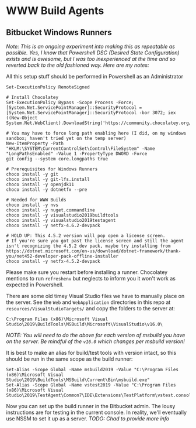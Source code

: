 # WWW Build Agents

## Bitbucket Windows Runners

_Note: This is an ongoing experiment into making this as repeatable as possible. Yes, I know that Powershell DSC (Desired State Configuration) exists and is awesome, but I was too inexperienced at the time and so reverted back to the old fashioned way. Here are my notes:_

All this setup stuff should be performed in Powershell as an Administrator

```
Set-ExecutionPolicy RemoteSigned

# Install Chocolatey
Set-ExecutionPolicy Bypass -Scope Process -Force; [System.Net.ServicePointManager]::SecurityProtocol = [System.Net.ServicePointManager]::SecurityProtocol -bor 3072; iex ((New-Object System.Net.WebClient).DownloadString('https://community.chocolatey.org/install.ps1'))

# You may have to force long path enabling here (I did, on my windows sandbox; haven't tried yet on the temp server)
New-ItemProperty -Path "HKLM:\SYSTEM\CurrentControlSet\Control\FileSystem" -Name "LongPathsEnabled" -Value 1 -PropertyType DWORD -Force
git config --system core.longpaths true

# Prerequisites for Windows Runners
choco install -y git
choco install -y git-lfs.install
choco install -y openjdk11
choco install -y dotnetfx --pre

# Needed for WWW Builds
choco install -y nvs
choco install -y nuget.commandline
choco install -y visualstudio2019buildtools
choco install -y visualstudio2019testagent
choco install -y netfx-4.6.2-devpack

# HOLD UP: This 4.5.2 version will pop open a license screen.
# If you're sure you got past the license screen and still the agent isn't recognizing the 4.5.2 dev pack, maybe try installing from https://dotnet.microsoft.com/en-us/download/dotnet-framework/thank-you/net452-developer-pack-offline-installer
choco install -y netfx-4.5.2-devpack
```

Please make sure you restart before installing a runner. Chocolatey mentions to run `refreshenv` but neglects to inform you it won't work as expected in Powershell.

There are some old timey Visual Studio files we have to manually place on the server. See the
`Web` and `WebApplication` directories in this repo at `resources/VisualStudioTargets/` and copy the folders to the server at:

```
C:\Program Files (x86)\Microsoft Visual Studio\2019\BuildTools\MSBuild\Microsoft\VisualStudio\v16.0\
```

_NOTE: You will need to do the above for each version of msbuild you have on the server. Be mindful of the `v16.0` which changes per msbuild version!_

It is best to make an alias for build/test tools with version intact, so this should be run in the same scope as the build runner:

```
Set-Alias -Scope Global -Name msbuild2019 -Value "C:\Program Files (x86)\Microsoft Visual Studio\2019\BuildTools\MSBuild\Current\Bin\msbuild.exe"
Set-Alias -Scope Global -Name vstest2019 -Value "C:\Program Files (x86)\Microsoft Visual Studio\2019\TestAgent\Common7\IDE\Extensions\TestPlatform\vstest.console.exe"
```

Now you can set up the build runner in the Bitbucket admin. The lousy instructions are for testing in the current console. In reality, we'll eventually use NSSM to set it up as a server. _TODO: Chad to provide more info_


